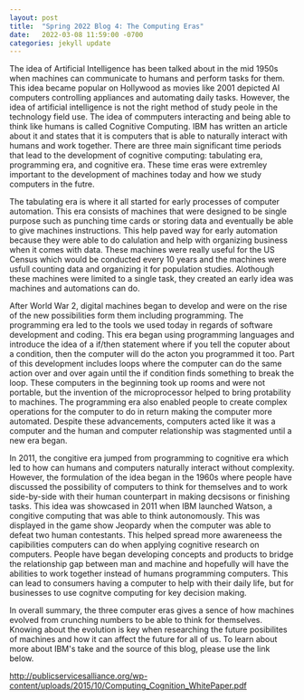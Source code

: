```yaml
---
layout: post
title:  "Spring 2022 Blog 4: The Computing Eras"
date:   2022-03-08 11:59:00 -0700
categories: jekyll update
---
```

The idea of Artificial Intelligence has been talked about in the mid 1950s when machines can communicate to humans and perform tasks for them. This idea became popular on Hollywood as movies like 2001 depicted AI computers controlling appliances and automating daily tasks. However, the idea of artificial intelligence is not the right method of study peole in the technology field use. The idea of commputers interacting and being able to think like humans is called Cognitive Computing. IBM has written an article about it and states that it is computers that is able to naturally interact with humans and work together. There are three main significant time periods that lead to the development of cognitive computing: tabulating era, programming era, and cognitive era. These time eras were extremley important to the development of machines today and how we study computers in the futre.

The tabulating era is where it all started for early processes of computer automation. This era consists of machines that were designed to be single purpose such as punching time cards or storing data and eventually be able to give machines instructions. This help paved way for early automation because they were able to do calulation and help with organizing business when it comes with data. These machines were really useful for the US Census which would be conducted every 10 years and the machines were usfull counting data and organizing it for population studies. Alothough these machines were limited to a single task, they created an early idea was machines and automations can do.

After World War 2, digital machines began to develop and were on the rise of the new possibilities form them including programming. The programming era led to the tools we used today in regards of software development and coding. This era began using programming languages and introduce the idea of a if/then statement where if you tell the coputer about a condition, then the computer will do the acton you programmed it too. Part of this development includes loops where the computer can do the same action over and over again until the if condition finds something to break the loop. These computers in the beginning took up rooms and were not portable, but the invention of the microprocessor helped to bring protability to machines. The programming era also enabled people to create complex operations for the computer to do in return making the computer more automated. Despite these advancements, computers acted like it was a computer and the human and computer relationship was stagmented until a new era began.

In 2011, the congitive era jumped from programming to cognitive era which led to how can humans and computers naturally interact without complexity. However, the formulation of the idea began in the 1960s where people have discussed the possibility of computers to think for themselves and to work side-by-side with their human counterpart in making decsisons or finishing tasks. This idea was showcased in 2011 when IBM launched Watson, a congitive computing that was able to think autonomously. This was displayed in the game show Jeopardy when the computer was able to defeat two human contestants. This helped spread more awareneess the capibilities computers can do when applying cognitive research on computers. People have began developing concepts and products to bridge the relationship gap between man and machine and hopefully will have the abilities to work together instead of humans programming computers. This can lead to consumers having a computer to help with their daily life, but for businesses to use cognitve computing for key decision making. 

In overall summary, the three computer eras gives a sence of how machines evolved from crunching numbers to be able to think for themselves. Knowing about the evolution is key when researching the future posibilites of machines and how it can affect the future for all of us. To learn about more about IBM's take and the source of this blog, please use the link below.

http://publicservicesalliance.org/wp-content/uploads/2015/10/Computing_Cognition_WhitePaper.pdf 